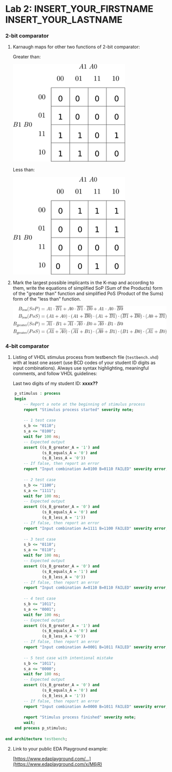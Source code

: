 # Lab 2: INSERT_YOUR_FIRSTNAME INSERT_YOUR_LASTNAME

### 2-bit comparator

1. Karnaugh maps for other two functions of 2-bit comparator:

   Greater than:

   ![K-maps](https://github.com/Kane203/digital-electronics-1/blob/main/02-logc/more.png)

   Less than:

   ![K-maps](https://github.com/Kane203/digital-electronics-1/blob/main/02-logc/less.png)

2. Mark the largest possible implicants in the K-map and according to them, write the equations of simplified SoP (Sum of the Products) form of the "greater than" function and simplified PoS (Product of the Sums) form of the "less than" function.

   ![Logic functions](https://github.com/Kane203/digital-electronics-1/blob/main/02-logc/functi.png)

### 4-bit comparator

1. Listing of VHDL stimulus process from testbench file (`testbench.vhd`) with at least one assert (use BCD codes of your student ID digits as input combinations). Always use syntax highlighting, meaningful comments, and follow VHDL guidelines:

   Last two digits of my student ID: **xxxx??**

```vhdl
    p_stimulus : process
	begin
		-- Report a note at the beginning of stimulus process
		report "Stimulus process started" severity note;

		-- 1 test case
        s_b <= "0110"; 
        s_a <= "0100"; 
        wait for 100 ns;
        -- Expected output
        assert ((s_B_greater_A = '1') and
                (s_B_equals_A = '0') and
                (s_B_less_A = '0'))
        -- If false, then report an error
        report "Input combination A=0100 B=0110 FAILED" severity error;

        -- 2 test case
        s_b <= "1100"; 
        s_a <= "1111"; 
        wait for 100 ns;
        -- Expected output
        assert ((s_B_greater_A = '0') and
            	(s_B_equals_A = '0') and
          	    (s_B_less_A = '1'))
        -- If false, then report an error
        report "Input combination A=1111 B=1100 FAILED" severity error;

        -- 3 test case
        s_b <= "0110"; 
        s_a <= "0110"; 
        wait for 100 ns;
        -- Expected output
        assert ((s_B_greater_A = '0') and
                (s_B_equals_A = '1') and
                (s_B_less_A = '0'))
        -- If false, then report an error
        report "Input combination A=0110 B=0110 FAILED" severity error;

        -- 4 test case
        s_b <= "1011"; 
        s_a <= "0001"; 
        wait for 100 ns;
        -- Expected output
        assert ((s_B_greater_A = '1') and
                (s_B_equals_A = '0') and
                (s_B_less_A = '0'))
        -- If false, then report an error
        report "Input combination A=0001 B=1011 FAILED" severity error;

        -- 5 test case with intentional mistake
        s_b <= "1011"; 
        s_a <= "0000"; 
        wait for 100 ns;
        -- Expected output
        assert ((s_B_greater_A = '0') and
                (s_B_equals_A = '0') and
                (s_B_less_A = '1'))
        -- If false, then report an error
        report "Input combination A=0000 B=1011 FAILED" severity error;

        report "Stimulus process finished" severity note;
        wait;
    end process p_stimulus;

end architecture testbench;

```

2. Link to your public EDA Playground example:

   [https://www.edaplayground.com/...](https://www.edaplayground.com/x/M6jR)
